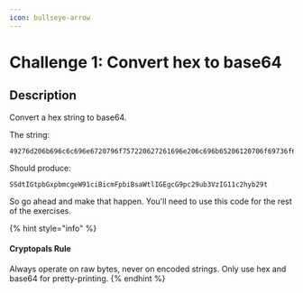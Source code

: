 ```yaml
---
icon: bullseye-arrow
---
```


# &#x20;Challenge 1: Convert hex to base64

## Description

Convert a hex string to base64.

The string:

```
49276d206b696c6c696e6720796f757220627261696e206c696b65206120706f69736f6e6f7573206d757368726f6f6d
```

Should produce:

```
SSdtIGtpbGxpbmcgeW91ciBicmFpbiBsaWtlIGEgcG9pc29ub3VzIG11c2hyb29t
```

So go ahead and make that happen. You'll need to use this code for the rest of the exercises.

{% hint style="info" %}
#### Cryptopals Rule

Always operate on raw bytes, never on encoded strings. Only use hex and base64 for pretty-printing.
{% endhint %}
